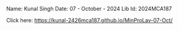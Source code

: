 Name: Kunal Singh
Date: 07 - October - 2024
Lib Id: 2024MCA187

Click here: 
https://kunal-2426mca187.github.io/MinProLav-07-Oct/
